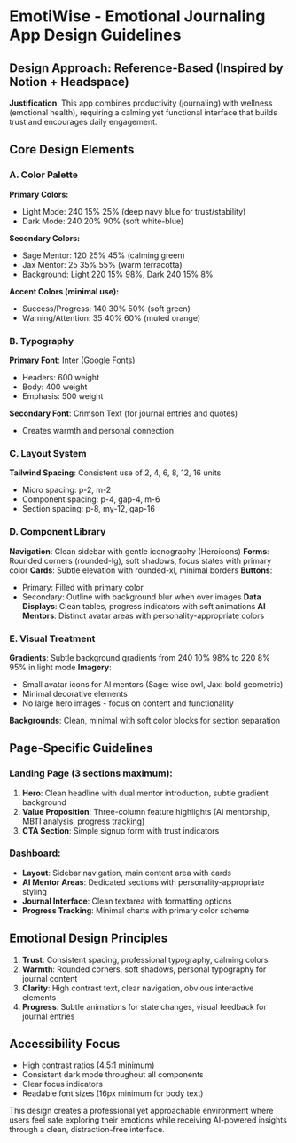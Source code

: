 # EmotiWise - Emotional Journaling App Design Guidelines

## Design Approach: Reference-Based (Inspired by Notion + Headspace)
**Justification**: This app combines productivity (journaling) with wellness (emotional health), requiring a calming yet functional interface that builds trust and encourages daily engagement.

## Core Design Elements

### A. Color Palette
**Primary Colors:**
- Light Mode: 240 15% 25% (deep navy blue for trust/stability)
- Dark Mode: 240 20% 90% (soft white-blue)

**Secondary Colors:**
- Sage Mentor: 120 25% 45% (calming green)
- Jax Mentor: 25 35% 55% (warm terracotta)
- Background: Light 220 15% 98%, Dark 240 15% 8%

**Accent Colors (minimal use):**
- Success/Progress: 140 30% 50% (soft green)
- Warning/Attention: 35 40% 60% (muted orange)

### B. Typography
**Primary Font**: Inter (Google Fonts)
- Headers: 600 weight
- Body: 400 weight
- Emphasis: 500 weight

**Secondary Font**: Crimson Text (for journal entries and quotes)
- Creates warmth and personal connection

### C. Layout System
**Tailwind Spacing**: Consistent use of 2, 4, 6, 8, 12, 16 units
- Micro spacing: p-2, m-2
- Component spacing: p-4, gap-4, m-6
- Section spacing: p-8, my-12, gap-16

### D. Component Library

**Navigation**: Clean sidebar with gentle iconography (Heroicons)
**Forms**: Rounded corners (rounded-lg), soft shadows, focus states with primary color
**Cards**: Subtle elevation with rounded-xl, minimal borders
**Buttons**: 
- Primary: Filled with primary color
- Secondary: Outline with background blur when over images
**Data Displays**: Clean tables, progress indicators with soft animations
**AI Mentors**: Distinct avatar areas with personality-appropriate colors

### E. Visual Treatment

**Gradients**: Subtle background gradients from 240 10% 98% to 220 8% 95% in light mode
**Imagery**: 
- Small avatar icons for AI mentors (Sage: wise owl, Jax: bold geometric)
- Minimal decorative elements
- No large hero images - focus on content and functionality

**Backgrounds**: Clean, minimal with soft color blocks for section separation

## Page-Specific Guidelines

### Landing Page (3 sections maximum):
1. **Hero**: Clean headline with dual mentor introduction, subtle gradient background
2. **Value Proposition**: Three-column feature highlights (AI mentorship, MBTI analysis, progress tracking)
3. **CTA Section**: Simple signup form with trust indicators

### Dashboard:
- **Layout**: Sidebar navigation, main content area with cards
- **AI Mentor Areas**: Dedicated sections with personality-appropriate styling
- **Journal Interface**: Clean textarea with formatting options
- **Progress Tracking**: Minimal charts with primary color scheme

## Emotional Design Principles
1. **Trust**: Consistent spacing, professional typography, calming colors
2. **Warmth**: Rounded corners, soft shadows, personal typography for journal content
3. **Clarity**: High contrast text, clear navigation, obvious interactive elements
4. **Progress**: Subtle animations for state changes, visual feedback for journal entries

## Accessibility Focus
- High contrast ratios (4.5:1 minimum)
- Consistent dark mode throughout all components
- Clear focus indicators
- Readable font sizes (16px minimum for body text)

This design creates a professional yet approachable environment where users feel safe exploring their emotions while receiving AI-powered insights through a clean, distraction-free interface.